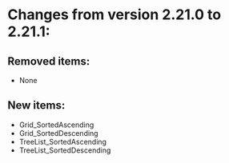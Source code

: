 # Changes from version 2.21.0 to 2.21.1:

## Removed items:
  * None

## New items:
  * Grid_SortedAscending
  * Grid_SortedDescending
  * TreeList_SortedAscending
  * TreeList_SortedDescending